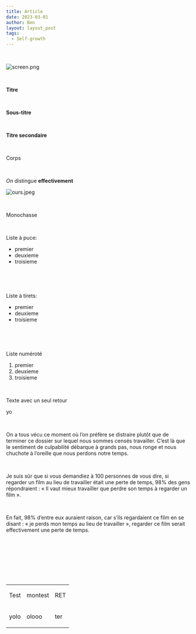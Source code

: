 ```yaml
---
title: Article
date: 2023-03-01
author: Ben
layout: layout_post
tags:
  - Self-growth
---
```


<p class="p3"><br></p>
<p class="p4"><img src="{{ "assets/img/screen.png" | relative_url }}" alt="screen.png"></p>
<p class="p5"><b></b><br></p>
<p class="p1"><b>Titre</b></p>
<p class="p6"><br></p>
<p class="p7"><b>Sous-titre</b></p>
<p class="p6"><br></p>
<p class="p8"><b>Titre secondaire</b></p>
<p class="p6"><br></p>
<p class="p8">Corps</p>
<p class="p6"><br></p>
<p class="p8"><i>On</i> <span class="s1">distingue</span> <b>effectivement</b><span class="Apple-converted-space"> </span></p>
<p class="p4"><img src="{{ "assets/img/ours.jpeg" | relative_url }}" alt="ours.jpeg"></p>
<p class="p6"><br></p>
<p class="p2">Monochasse</p>
<p class="p3"><br></p>
<p class="p8">Liste à puce:</p>
<ul class="ul1">
<li class="li8"><span class="s2"></span>premier</li>
<li class="li8"><span class="s2"></span>deuxieme</li>
<li class="li8"><span class="s2"></span>troisieme</li>
</ul>
<p class="p6"><br></p>
<p class="p6"><br></p>
<p class="p8">Liste à tirets:</p>
<ul class="ul2">
<li class="li8"><span class="s3"></span>premier</li>
<li class="li8"><span class="s3"></span>deuxieme</li>
<li class="li8"><span class="s3"></span>troisieme</li>
</ul>
<p class="p6"><br></p>
<p class="p6"><br></p>
<p class="p8">Liste numéroté</p>
<ol class="ol1">
<li class="li8">premier</li>
<li class="li8">deuxieme</li>
<li class="li8">troisieme</li>
</ol>
<p class="p6"><br></p>
<p class="p8">Texte avec un seul retour</p>
<p class="p8">yo</p>
<p class="p6"><br></p>
<p class="p8">On a tous vécu ce moment où l’on préfère se distraire plutôt que de terminer ce dossier sur lequel nous sommes censés travailler. C’est là que le sentiment de culpabilité débarque à grands pas, nous ronge et nous chuchote à l’oreille que nous perdons notre temps.</p>
<p class="p6"><br></p>
<p class="p8">Je suis sûr que si vous demandiez à 100 personnes de vous dire, si regarder un film au lieu de travailler était une perte de temps, 98% des gens répondraient : « Il vaut mieux travailler que perdre son temps à regarder un film ».</p>
<p class="p6"><br></p>
<p class="p8">En fait, 98% d’entre eux auraient raison, car s’ils regardaient ce film en se disant : « je perds mon temps au lieu de travailler », regarder ce film serait effectivement une perte de temps.</p>
<p class="p6"><br></p>
<p class="p6"><br></p>
<p class="p6"><br></p>
<p class="p6"><br></p>
<table cellspacing="0" cellpadding="0" class="t1">
<tbody>
<tr>
<td valign="top" class="td1">
<p class="p8">Test</p>
</td>
<td valign="top" class="td1">
<p class="p8">montest</p>
</td>
<td valign="top" class="td1">
<p class="p8">RET</p>
</td>
</tr>
<tr>
<td valign="top" class="td1">
<p class="p8">yolo</p>
</td>
<td valign="top" class="td1">
<p class="p8">olooo</p>
</td>
<td valign="top" class="td1">
<p class="p8">ter</p>
</td>
</tr>
</tbody>
</table>


